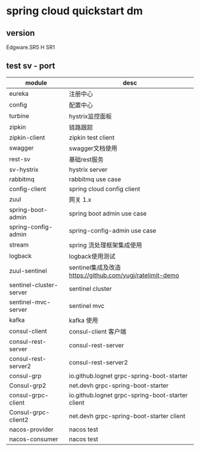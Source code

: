 # spring cloud quickstart dm

## version

Edgware.SR5
H SR1

## test sv - port

| module                  | desc                                                         |
| ----------------------- | ------------------------------------------------------------ |
| eureka                  | 注册中心                                                     |
| config                  | 配置中心                                                     |
| turbine                 | hystrix监控面板                                              |
| zipkin                  | 链路跟踪                                                     |
| zipkin-client           | zipkin test client                                           |
| swagger                 | swagger文档使用                                              |
| rest-sv                 | 基础rest服务                                                 |
| sv-hystrix              | hystrix server                                               |
| rabbitmq                | rabbitmq use case                                            |
| config-client           | spring cloud config client                                   |
| zuul                    | 网关 1.x                                                     |
| spring-boot-admin       | spring boot admin use case                                   |
| spring-config-admin     | spring-config-admin use case                                 |
| stream                  | spring 流处理框架集成使用                                    |
| logback                 | logback使用测试                                              |
| zuul-sentinel           | sentinel集成及改造<br />https://github.com/yugj/ratelimit-demo |
| sentinel-cluster-server | sentinel cluster                                             |
| sentinel-mvc-server     | sentinel mvc                                                 |
| kafka                   | kafka 使用                                                   |
| consul-client           | consul-client 客户端                                         |
| consul-rest-server      | consul-rest-server                                           |
| consul-rest-server2     | consul-rest-server2                                          |
| consul-grp              | io.github.lognet grpc-spring-boot-starter                    |
| Consul-grp2             | net.devh grpc-spring-boot-starter                            |
| consul-grpc-client      | io.github.lognet grpc-spring-boot-starter client             |
| Consul-grpc-client2     | net.devh grpc-spring-boot-starter client                     |
| nacos-provider     | nacos test                     |
| nacos-consumer     | nacos test                     |